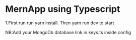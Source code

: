 <h1>MernApp using Typescript</h1>
<p>1.First run run yarn install. Then yarn run dev to start</p>
<p>NB:Add your MongoDb database link  in keys.ts inside config</p>

 
